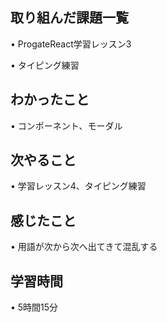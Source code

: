 ## 取り組んだ課題一覧
• ProgateReact学習レッスン3

• タイピング練習

## わかったこと
• コンポーネント、モーダル

## 次やること
• 学習レッスン4、タイピング練習

## 感じたこと
• 用語が次から次へ出てきて混乱する

## 学習時間
• 5時間15分